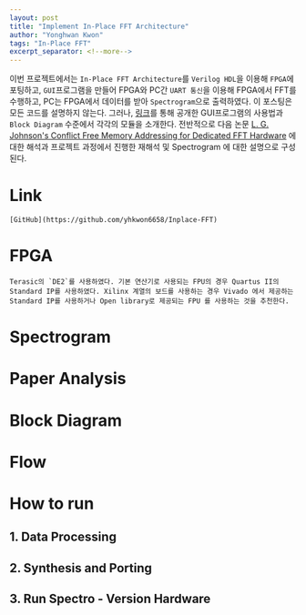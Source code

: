 ```yaml
---
layout: post
title: "Implement In-Place FFT Architecture"
author: "Yonghwan Kwon"
tags: "In-Place FFT"
excerpt_separator: <!--more-->
---
```


이번 프로젝트에서는 `In-Place FFT Architecture`를 `Verilog HDL`을 이용해 `FPGA`에 포팅하고, `GUI`프로그램을 만들어 FPGA와 PC간 `UART 통신`을 이용해 FPGA에서 FFT를 수행하고, PC는 FPGA에서 데이터를 받아 `Spectrogram`으로 출력하였다. 이 포스팅은 모든 코드를 설명하지 않는다. 그러나, [링크](https://github.com/yhkwon6658/Inplace-FFT)를 통해 공개한 GUI프로그램의 사용법과 `Block Diagram` 수준에서 각각의 모듈을 소개한다. 전반적으로 다음 논문 [L. G. Johnson's Conflict Free Memory Addressing for Dedicated FFT Hardware](https://ieeexplore.ieee.org/document/142032) 에 대한 해석과 프로젝트 과정에서 진행한 재해석 및 Spectrogram 에 대한 설명으로 구성된다.

# Link
```
[GitHub](https://github.com/yhkwon6658/Inplace-FFT)
```

# FPGA
```
Terasic의 `DE2`를 사용하였다. 기본 연산기로 사용되는 FPU의 경우 Quartus II의 Standard IP를 사용하였다. Xilinx 계열의 보드를 사용하는 경우 Vivado 에서 제공하는 Standard IP를 사용하거나 Open library로 제공되는 FPU 를 사용하는 것을 추천한다.  
```

# Spectrogram

# Paper Analysis

# Block Diagram

# Flow

# How to run
## 1. Data Processing

## 2. Synthesis and Porting

## 3. Run Spectro - Version Hardware